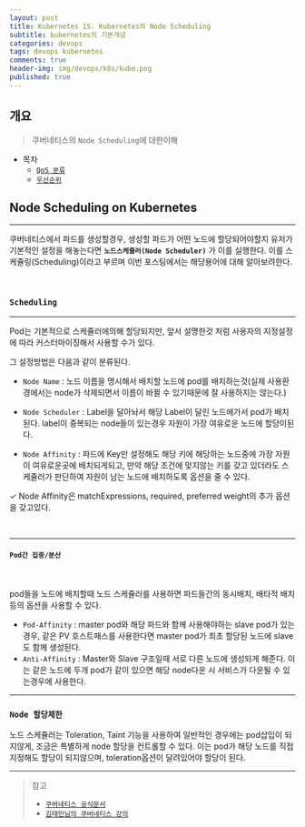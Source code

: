 ```yaml
---
layout: post
title: Kubernetes 15. Kubernetes의 Node Scheduling
subtitle: kubernetes의 기본개념
categories: devops
tags: devops kubernetes
comments: true
header-img: img/devops/k8s/kube.png
published: true
---
```


## 개요
> 쿠버네티스의 `Node Scheduling`에 대한이해
  
- 목차
	- [`QoS 분류`](#qos-분류)
	- [`우선순위`](#우선순위-매커니즘)
  
## Node Scheduling on Kubernetes
---
쿠버네티스에서 파드를 생성할경우, 생성할 파드가 어떤 노드에 할당되어야할지 유저가 기본적인 설정을 해놓는다면 **`노드스케쥴러(Node Scheduler)`** 가 이를 실행한다. 이를 스케쥴링(Scheduling)이라고 부르며 이번 포스팅에서는 해당용어에 대해 알아보려한다.

<br>

### **`Scheduling`**

---

Pod는 기본적으로 스케쥴러에의해 할당되지만, 앞서 설명한것 처럼 사용자의 지정설정에 따라 커스터마이징해서 사용할 수가 있다.

그 설정방법은 다음과 같이 분류된다.

- `Node Name` : 노드 이름을 명시해서 배치할 노드에 pod를 배치하는것(실제 사용환경에서는 node가 삭제되면서 이름이 바뀔 수 있기때문에 잘 사용하지는 않는다.)

- `Node Scheduler` : Label을 달아놔서 해당 Label이 달린 노드에가서 pod가 배치된다. label이 중복되는 node들이 있는경우 자원이 가장 여유로운 노드에 할당이된다.

- `Node Affinity` : 파드에 Key만 설정해도 해당 키에 해당하는 노드중에 가장 자원이 여유로운곳에 배치되게되고, 만약 해당 조건에 맞지않는 키를 갖고 있더라도 스케쥴러가 판단하여 자원이 남는 노드에 배치하도록 옵션을 줄 수 있다.


✓ Node Affinity은 matchExpressions, required, preferred weight의 추가 옵션을 갖고있다.

<br>

---

#### **`Pod간 집중/분산`**

<br>

pod들을 노드에 배치할때 노드 스케쥴러를 사용하면 파드들간의 동시배치, 배타적 배치 등의 옵션을 사용할 수 있다.

- `Pod-Affinity` : master pod와 해당 파드와 함께 사용해야하는 slave pod가 있는경우, 같은 PV 호스트패스를 사용한다면 master pod가 최초 할당된 노드에 slave도 함께 생성된다.
- `Anti-Affinity` : Master와 Slave 구조일때 서로 다른 노드에 생성되게 해준다. 이는 같은 노드에 두개 pod가 같이 있으면 해당 node다운 시 서비스가 다운될 수 있는경우에 사용한다.

---

### **`Node 할당제한`**

노드 스케쥴러는 Toleration, Taint 기능을 사용하여 일반적인 경우에는 pod삽입이 되지않게, 조금은 특별하게 node 할당을 컨트롤할 수 있다. 이는 pod가 해당 노드를 직접 지정해도 할당이 되지않으며, toleration옵션이 달려있어야 할당이 된다.

---
> 참고
> - [`쿠버네티스 공식문서`](https://kubernetes.io/ko/docs/concepts/scheduling-eviction/kube-scheduler/)
> - [`김태민님의 쿠버네티스 강의`](https://www.inflearn.com/course/%EC%BF%A0%EB%B2%84%EB%84%A4%ED%8B%B0%EC%8A%A4-%EA%B8%B0%EC%B4%88#)